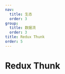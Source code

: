 ```yaml
---
nav:
  title: 生态
  order: 3
group:
  title: 数据流
  order: 3
title: Redux Thunk
order: 5
---
```


# Redux Thunk